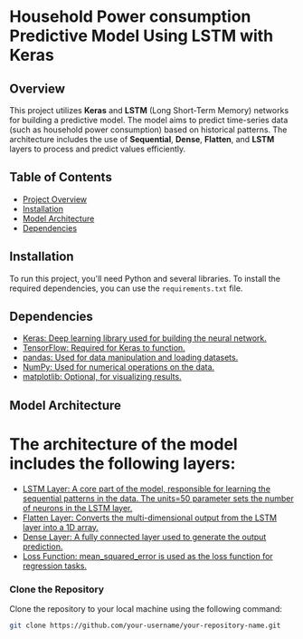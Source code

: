 # Household Power consumption Predictive Model Using LSTM with Keras

## Overview
This project utilizes **Keras** and **LSTM** (Long Short-Term Memory) networks for building a predictive model. The model aims to predict time-series data (such as household power consumption) based on historical patterns. The architecture includes the use of **Sequential**, **Dense**, **Flatten**, and **LSTM** layers to process and predict values efficiently.

## Table of Contents
- [Project Overview](#overview)
- [Installation](#installation)
- [Model Architecture](#model-architecture)
- [Dependencies](#dependencies)


## Installation

To run this project, you'll need Python and several libraries. To install the required dependencies, you can use the `requirements.txt` file.
## Dependencies
- [Keras: Deep learning library used for building the neural network.](#keras)
- [TensorFlow: Required for Keras to function.](#tensorflow)
- [pandas: Used for data manipulation and loading datasets.](#pandas)
- [NumPy: Used for numerical operations on the data.](#Numpy)
- [matplotlib: Optional, for visualizing results.](#matplotlib)

## Model Architecture
# The architecture of the model includes the following layers:
- [LSTM Layer: A core part of the model, responsible for learning the sequential patterns in the data. The units=50 parameter sets the number of neurons in the LSTM layer.](#LSTM)
- [Flatten Layer: Converts the multi-dimensional output from the LSTM layer into a 1D array.](#FlattenLayer)
- [Dense Layer: A fully connected layer used to generate the output prediction.](#denselayer)
- [Loss Function: mean_squared_error is used as the loss function for regression tasks.](#LossFunction)




### Clone the Repository
Clone the repository to your local machine using the following command:
```bash
git clone https://github.com/your-username/your-repository-name.git
